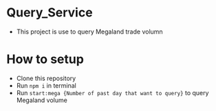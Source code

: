 # Query_Service

- This project is use to query Megaland trade volumn

# How to setup

- Clone this repository
- Run `npm i` in terminal
- Run `start:mega {Number of past day that want to query}` to query Megaland volume
